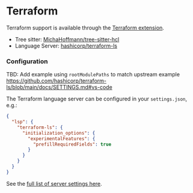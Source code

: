 # Terraform

Terraform support is available through the [Terraform extension](https://github.com/zed-industries/zed/tree/main/extensions/terraform).

- Tree sitter: [MichaHoffmann/tree-sitter-hcl](https://github.com/MichaHoffmann/tree-sitter-hcl)
- Language Server: [hashicorp/terraform-ls](https://github.com/hashicorp/terraform-ls)

### Configuration

TBD: Add example using `rootModulePaths` to match upstream example https://github.com/hashicorp/terraform-ls/blob/main/docs/SETTINGS.md#vs-code

The Terraform language server can be configured in your `settings.json`, e.g.:

```json
{
  "lsp": {
    "terraform-ls": {
      "initialization_options": {
        "experimentalFeatures": {
          "prefillRequiredFields": true
        }
      }
    }
  }
}
```

See the [full list of server settings here](https://github.com/hashicorp/terraform-ls/blob/main/docs/SETTINGS.md).
